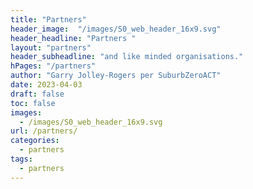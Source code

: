 ```yaml
--- 
title: "Partners" 
header_image:  "/images/S0_web_header_16x9.svg"
header_headline: "Partners " 
layout: "partners"
header_subheadline: "and like minded organisations."
hPages: "/partners"
author: "Garry Jolley-Rogers per SuburbZeroACT" 
date: 2023-04-03 
draft: false
toc: false
images: 
  - /images/S0_web_header_16x9.svg
url: /partners/
categories:
  - partners 
tags:
  - partners
---  
```

 
 